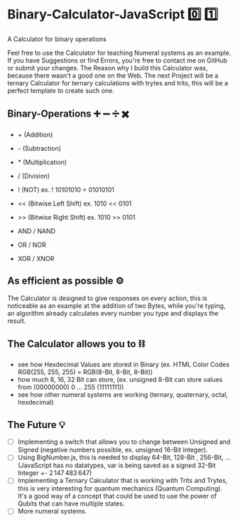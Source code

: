 # Binary-Calculator-JavaScript 0️⃣ 1️⃣

A Calculator for binary operations

Feel free to use the Calculator for teaching Numeral systems as an example.
If you have Suggestions or find Errors, you're free to contact me on GitHub or submit your changes.
The Reason why I build this Calculator was, because there wasn't a good one on the Web.
The next Project will be a ternary Calculator for ternary calculations with trytes and trits,
this will be a perfect template to create such one.

## Binary-Operations ➕ ➖ ➗ ✖️

- \+ (Addition)
- \- (Subtraction)
- \* (Multiplication)
- \/ (Division)

- ! (NOT) ex. ! 10101010 = 01010101
- << (Bitwise Left Shift) ex. 1010 << 0101
- \>\> (Bitwise Right Shift) ex. 1010 >> 0101

- AND / NAND
- OR / NOR
- XOR / XNOR

## As efficient as possible ⚙️

The Calculator is designed to give responses on every action,
this is noticeable as an example at the addition of two Bytes,
while you're typing, an algorithm already calculates every number you type and displays the result.

## The Calculator allows you to ⛓

- see how Hexdecimal Values are stored in Binary (ex. HTML Color Codes RGB(255, 255, 255) = RGB(8-Bit, 8-Bit, 8-Bit))
- how much 8, 16, 32 Bit can store, (ex. unsigned 8-Bit can store values from (00000000) 0 ... 255 (11111111))
- see how other numeral systems are working (ternary, quaternary, octal, hexdecimal)

## The Future 💡

- [ ] Implementing a switch that allows you to change between Unsigned and Signed (negative numbers possible, ex. unsigned 16-Bit Integer).
- [ ] Using BigNumber.js, this is needed to display 64-Bit, 128-Bit , 256-Bit, ... (JavaScript has no datatypes, var is being saved as a signed 32-Bit Integer +- 2 147 483 647)
- [ ] Implementing a Ternary Calculator that is working with Trits and Trytes, this is very interesting for quantum mechanics (Quantum Computing). It's a good way of a concept that could be used to use the power of Qubits that can have multiple states.
- [ ] More numeral systems.

